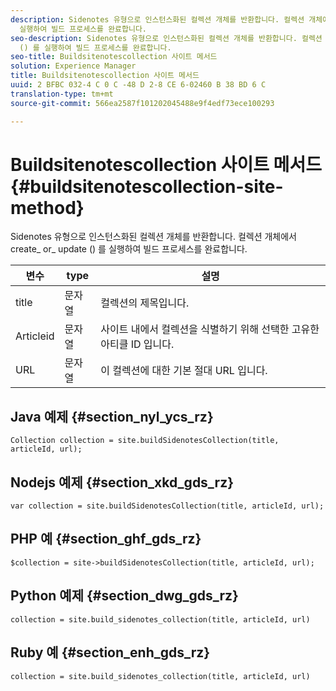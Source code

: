 ```yaml
---
description: Sidenotes 유형으로 인스턴스화된 컬렉션 개체를 반환합니다. 컬렉션 개체에서 create_ or_ update () 를
  실행하여 빌드 프로세스를 완료합니다.
seo-description: Sidenotes 유형으로 인스턴스화된 컬렉션 개체를 반환합니다. 컬렉션 개체에서 create_ or_ update
  () 를 실행하여 빌드 프로세스를 완료합니다.
seo-title: Buildsitenotescollection 사이트 메서드
solution: Experience Manager
title: Buildsitenotescollection 사이트 메서드
uuid: 2 BFBC 032-4 C 0 C -48 D 2-8 CE 6-02460 B 38 BD 6 C
translation-type: tm+mt
source-git-commit: 566ea2587f101202045488e9f4edf73ece100293

---
```



# Buildsitenotescollection 사이트 메서드{#buildsitenotescollection-site-method}

Sidenotes 유형으로 인스턴스화된 컬렉션 개체를 반환합니다. 컬렉션 개체에서 create_ or_ update () 를 실행하여 빌드 프로세스를 완료합니다.

| 변수 | type | 설명 |
|--- |--- |--- |
| title | 문자열 | 컬렉션의 제목입니다. |
| Articleid | 문자열 | 사이트 내에서 컬렉션을 식별하기 위해 선택한 고유한 아티클 ID 입니다. |
| URL | 문자열 | 이 컬렉션에 대한 기본 절대 URL 입니다. |

## Java 예제 {#section_nyl_ycs_rz}

```
Collection collection = site.buildSidenotesCollection(title, articleId, url); 
```

## Nodejs 예제 {#section_xkd_gds_rz}

```
var collection = site.buildSidenotesCollection(title, articleId, url); 
```

## PHP 예 {#section_ghf_gds_rz}

```
$collection = site->buildSidenotesCollection(title, articleId, url); 
```

## Python 예제 {#section_dwg_gds_rz}

```
collection = site.build_sidenotes_collection(title, articleId, url) 
```

## Ruby 예 {#section_enh_gds_rz}

```
collection = site.build_sidenotes_collection(title, articleId, url) 
```
